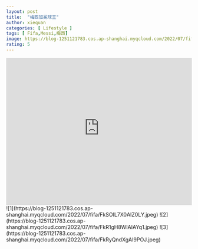 ```yaml
---
layout: post
title:  "梅西加冕球王"
author: xiequan
categories: [ Lifestyle ]
tags: [ Fifa,Messi,梅西]
image: https://blog-1251121783.cos.ap-shanghai.myqcloud.com/2022/07/fifa/FkUKjckXoAMq_Av.jpeg
rating: 5
---
```


<iframe 
src="https://blog-1251121783.cos.ap-shanghai.myqcloud.com/2022/07/fifa/THE%20GREATEST%20FINAL%20EVER.mp4" 
scrolling="no" 
border="0" 
frameborder="no" 
framespacing="0" 
allowfullscreen="true" 
height="400px"
width="100%"> 
</iframe>
![1](https://blog-1251121783.cos.ap-shanghai.myqcloud.com/2022/07/fifa/FkSOIL7X0AIZ0LY.jpeg) 
![2](https://blog-1251121783.cos.ap-shanghai.myqcloud.com/2022/07/fifa/FkR1gH8WIAIAYq1.jpeg) 
![3](https://blog-1251121783.cos.ap-shanghai.myqcloud.com/2022/07/fifa/FkRyQndXgAI9POJ.jpeg) 


